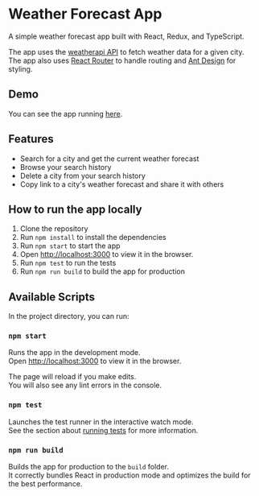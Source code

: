 # Weather Forecast App

A simple weather forecast app built with React, Redux, and TypeScript. 

The app uses the [weatherapi API](https://www.weatherapi.com/api-explorer.aspx) to fetch weather data for a given city.  
The app also uses [React Router](https://reactrouter.com/) to handle routing and [Ant Design](https://ant.design/) for styling.

## Demo
You can see the app running [here](https://drafter911.github.io/weather-forecast).

## Features
- Search for a city and get the current weather forecast
- Browse your search history
- Delete a city from your search history
- Copy link to a city's weather forecast and share it with others

## How to run the app locally

1. Clone the repository
2. Run `npm install` to install the dependencies
3. Run `npm start` to start the app
4. Open [http://localhost:3000](http://localhost:3000) to view it in the browser.
5. Run `npm test` to run the tests
6. Run `npm run build` to build the app for production


## Available Scripts

In the project directory, you can run:

### `npm start`

Runs the app in the development mode.\
Open [http://localhost:3000](http://localhost:3000) to view it in the browser.

The page will reload if you make edits.\
You will also see any lint errors in the console.

### `npm test`

Launches the test runner in the interactive watch mode.\
See the section about [running tests](https://facebook.github.io/create-react-app/docs/running-tests) for more information.

### `npm run build`

Builds the app for production to the `build` folder.\
It correctly bundles React in production mode and optimizes the build for the best performance.

